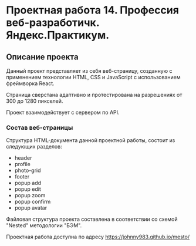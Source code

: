 # Проектная работа 14. Профессия веб-разработичк. Яндекс.Практикум.

## Описание проекта

Данный проект представляет из себя веб-страницу, созданную с применением технологии HTML, CSS и JavaScript с использованием фреймворка React.

Страница сверстана адаптивно и протестирована на разрешениях от 300 до 1280 пикселей.

Проект взаимодействует с сервером по API.

### Состав веб-страницы

Структура HTML-документа данной проектной работы, состоит из следующих разделов:

+ header
+ profile
+ photo-grid
+ footer
+ popup add
+ popup edit
+ popup zoom
+ popup confirm
+ popup avatar

Файловая структура проекта составлена в соответствии со схемой "Nested" методологии "БЭМ".

Проектная работа доступна по адресу https://johnny983.github.io/mesto/
